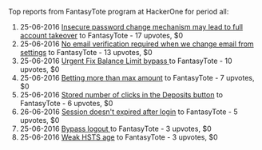 Top reports from FantasyTote program at HackerOne for period all:

1. 25-06-2016 [Insecure password change mechanism may lead to full account takeover](https://hackerone.com/reports/147203) to FantasyTote - 17 upvotes, $0
2. 25-06-2016 [No email verification required when we change email from settings](https://hackerone.com/reports/147182) to FantasyTote - 13 upvotes, $0
3. 25-06-2016 [Urgent Fix Balance Limit bypass ](https://hackerone.com/reports/147220) to FantasyTote - 10 upvotes, $0
4. 25-06-2016 [Betting more than max amount](https://hackerone.com/reports/147237) to FantasyTote - 7 upvotes, $0
5. 25-06-2016 [Stored number of clicks in the Deposits button](https://hackerone.com/reports/147188) to FantasyTote - 6 upvotes, $0
6. 26-06-2016 [Session doesn't expired after login](https://hackerone.com/reports/147388) to FantasyTote - 5 upvotes, $0
7. 25-06-2016 [Bypass logout ](https://hackerone.com/reports/147204) to FantasyTote - 3 upvotes, $0
8. 25-06-2016 [Weak HSTS age](https://hackerone.com/reports/147260) to FantasyTote - 3 upvotes, $0
